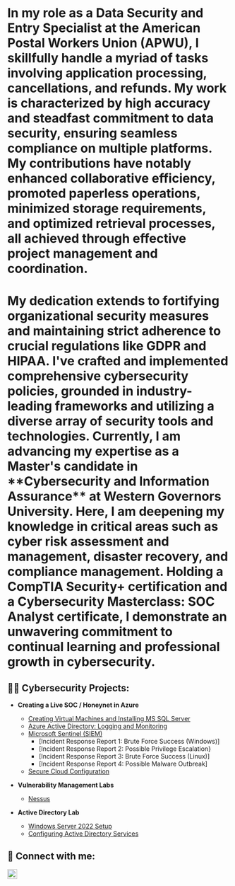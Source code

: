 <h1>In my role as a Data Security and Entry Specialist at the American Postal Workers Union (APWU), I skillfully handle a myriad of tasks involving application processing, cancellations, and refunds. My work is characterized by high accuracy and steadfast commitment to data security, ensuring seamless compliance on multiple platforms. My contributions have notably enhanced collaborative efficiency, promoted paperless operations, minimized storage requirements, and optimized retrieval processes, all achieved through effective project management and coordination.

<h1>My dedication extends to fortifying organizational security measures and maintaining strict adherence to crucial regulations like GDPR and HIPAA. I've crafted and implemented comprehensive cybersecurity policies, grounded in industry-leading frameworks and utilizing a diverse array of security tools and technologies. Currently, I am advancing my expertise as a Master's candidate in **Cybersecurity and Information Assurance** at Western Governors University. Here, I am deepening my knowledge in critical areas such as cyber risk assessment and management, disaster recovery, and compliance management. Holding a CompTIA Security+ certification and a Cybersecurity Masterclass: SOC Analyst certificate, I demonstrate an unwavering commitment to continual learning and professional growth in cybersecurity.
<br/></h1>

<h2>👨‍💻 Cybersecurity Projects:</h2>

- <b>Creating a Live SOC / Honeynet in Azure</b>
  - [Creating Virtual Machines and Installing MS SQL Server](https://github.com/jnj3uf212121/AzureSOC)
  - [Azure Active Directory: Logging and Monitoring](https://github.com/jnj3uf212121/jnj3uf212121-Azure-Active-Directory-Logging-and-Monitoring)
  - [Microsoft Sentinel (SIEM)](https://github.com/jnj3uf212121/Microsoft-Sentinel-SIEM-)
    - [Incident Response Report 1: Brute Force Success (Windows)]
    - [Incident Response Report 2: Possible Privilege Escalation}
    - [Incident Response Report 3: Brute Force Success (Linux)]
    - [Incident Response Report 4: Possible Malware Outbreak]
  - [Secure Cloud Configuration](https://github.com/jnj3uf212121/Secure-Cloud-Configuration)

 
- <b>Vulnerability Management Labs</b>
  - [Nessus](https://github.com/jnj3uf212121/Nessus)

  
- <b>Active Directory Lab</b>
  - [Windows Server 2022 Setup](https://github.com/jnj3uf212121/Windows-Server-2022-Setup/blob/main/README.md)
  - [Configuring Active Directory Services](https://github.com/jnj3uf212121/Configuring-Active-Directory-Services)


  


<h2> 🤳 Connect with me:</h2>

[<img align="left" alt="Jhayda Johnson | LinkedIn" width="22px" src="https://cdn.jsdelivr.net/npm/simple-icons@v3/icons/linkedin.svg" />][linkedin]

[linkedin]: https://linkedin.com/in/jhaydajohnson
